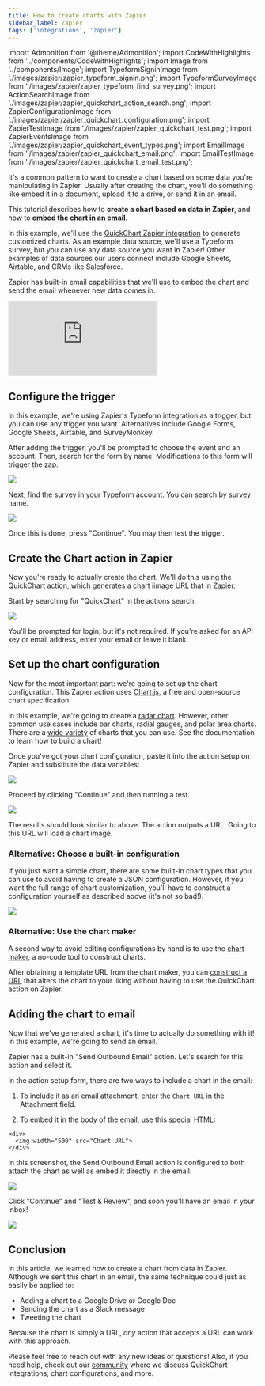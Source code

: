 ```yaml
---
title: How to create charts with Zapier
sidebar_label: Zapier
tags: ['integrations', 'zapier']
---
```


import Admonition from '@theme/Admonition';
import CodeWithHighlights from '../components/CodeWithHighlights';
import Image from '../components/Image';
import TypeformSigninImage from './images/zapier/zapier_typeform_signin.png';
import TypeformSurveyImage from './images/zapier/zapier_typeform_find_survey.png';
import ActionSearchImage from './images/zapier/zapier_quickchart_action_search.png';
import ZapierConfigurationImage from './images/zapier/zapier_quickchart_configuration.png';
import ZapierTestImage from './images/zapier/zapier_quickchart_test.png';
import ZapierEventsImage from './images/zapier/zapier_quickchart_event_types.png';
import EmailImage from './images/zapier/zapier_quickchart_email.png';
import EmailTestImage from './images/zapier/zapier_quickchart_email_test.png';

It's a common pattern to want to create a chart based on some data you're manipulating in Zapier. Usually after creating the chart, you'll do something like embed it in a document, upload it to a drive, or send it in an email.

This tutorial describes how to **create a chart based on data in Zapier**, and how to **embed the chart in an email**.

In this example, we'll use the [QuickChart Zapier integration](https://zapier.com/apps/quickchart/integrations) to generate customized charts. As an example data source, we'll use a Typeform survey, but you can use any data source you want in Zapier! Other examples of data sources our users connect include Google Sheets, Airtable, and CRMs like Salesforce.

Zapier has built-in email capabilities that we'll use to embed the chart and send the email whenever new data comes in.

<div style={{padding:'75% 0 0 0', position:'relative'}}><iframe src="https://player.vimeo.com/video/711075637?badge=0&amp;autopause=0&amp;player_id=0&amp;app_id=58479" frameborder="0" allow="autoplay; fullscreen; picture-in-picture" allowfullscreen style={{position:'absolute',top:0,left:0,width:'100%',height:'100%'}} title="Zapier + Typeform + Quickchart guide"></iframe></div><script src="https://player.vimeo.com/api/player.js"></script>

## Configure the trigger

In this example, we're using Zapier's Typeform integration as a trigger, but you can use any trigger you want. Alternatives include Google Forms, Google Sheets, Airtable, and SurveyMonkey.

After adding the trigger, you'll be prompted to choose the event and an account. Then, search for the form by name. Modifications to this form will trigger the zap.

<Image maxWidth={600} caption="Sign into your Typeform account in Zapier." src={TypeformSigninImage} />

Next, find the survey in your Typeform account. You can search by survey name.

<Image maxWidth={600} caption="Select the survey that you want to generate charts for." src={TypeformSurveyImage} />

Once this is done, press "Continue". You may then test the trigger.

## Create the Chart action in Zapier

Now you're ready to actually create the chart. We'll do this using the QuickChart action, which generates a chart iimage URL that in Zapier.

Start by searching for "QuickChart" in the actions search.

<Image maxWidth={600} caption="Search and add the QuickChart Zapier action." src={ActionSearchImage} />

You'll be prompted for login, but it's not required. If you're asked for an API key or email address, enter your email or leave it blank.

## Set up the chart configuration

Now for the most important part: we're going to set up the chart configuration. This Zapier action uses [Chart.js](https://www.chartjs.org/docs/2.9.4/), a free and open-source chart specification.

In this example, we're going to create a [radar chart](/documentation/#radar-chart). However, other common use cases include bar charts, radial gauges, and polar area charts. There are a [wide variety](/gallery/) of charts that you can use. See the documentation to learn how to build a chart!

Once you've got your chart configuration, paste it into the action setup on Zapier and substitute the data variables:

<Image maxWidth={600} caption="Chart configuration in Zapier action setup." src={ZapierConfigurationImage} />

Proceed by clicking "Continue" and then running a test.

<Image maxWidth={600} caption="Testing the Zapier chart generation." src={ZapierTestImage} />

The results should look similar to above. The action outputs a URL. Going to this URL will load a chart image.

### Alternative: Choose a built-in configuration

If you just want a simple chart, there are some built-in chart types that you can use to avoid having to create a JSON configuration. However, if you want the full range of chart customization, you'll have to construct a configuration yourself as described above (it's not so bad!).

<Image maxWidth={600} caption="Some of the built-in chart types." src={ZapierEventsImage} />

### Alternative: Use the chart maker

A second way to avoid editing configurations by hand is to use the [chart maker](/documentation/chart-maker/), a no-code tool to construct charts.

After obtaining a template URL from the chart maker, you can [construct a URL](/documentation/chart-maker/#use-the-no-code-chart-api) that alters the chart to your liking without having to use the QuickChart action on Zapier.

## Adding the chart to email

Now that we've generated a chart, it's time to actually do something with it! In this example, we're going to send an email.

Zapier has a built-in "Send Outbound Email" action. Let's search for this action and select it.

In the action setup form, there are two ways to include a chart in the email:

1. To include it as an email attachment, enter the `Chart URL` in the Attachment field.

2. To embed it in the body of the email, use this special HTML:

```
<div>
  <img width="500" src="Chart URL">
</div>
```

In this screenshot, the Send Outbound Email action is configured to both attach the chart as well as embed it directly in the email:

<Image maxWidth={600} caption="Emailing a chart via Zapier." src={EmailImage} />

Click "Continue" and "Test & Review", and soon you'll have an email in your inbox!

<Image maxWidth={600} caption="Chart received in my email!" src={EmailTestImage} />

## Conclusion

In this article, we learned how to create a chart from data in Zapier. Although we sent this chart in an email, the same technique could just as easily be applied to:

- Adding a chart to a Google Drive or Google Doc
- Sending the chart as a Slack message
- Tweeting the chart

Because the chart is simply a URL, _any_ action that accepts a URL can work with this approach.

Please feel free to reach out with any new ideas or questions! Also, if you need help, check out our [community](https://community.quickchart.io/) where we discuss QuickChart integrations, chart configurations, and more.
